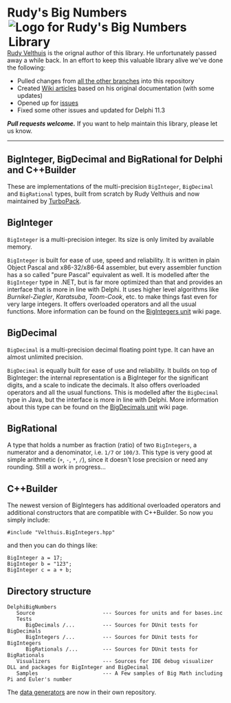 # Rudy's Big Numbers <img src="https://user-images.githubusercontent.com/821930/230476405-ebf33117-139a-4895-8d00-70e30186e3fa.jpg" align="Right" alt="Logo for Rudy's Big Numbers Library">

[Rudy Velthuis](http://rvelthuis.de) is the orignal author of this library. He unfortunately passed away a while back. In an effort to keep this valuable library alive we've done the following:

* Pulled changes from [all the other branches](https://github.com/TurboPack/DelphiBigNumbers/network) into this repository
* Created [Wiki articles](https://github.com/TurboPack/DelphiBigNumbers/wiki) based on his original documentation (with some updates)
* Opened up for [issues](https://github.com/TurboPack/DelphiBigNumbers/issues) 
* Fixed some other issues and updated for Delphi 11.3

***Pull requests welcome.*** If you want to help maintain this library, please let us know.

----

## BigInteger, BigDecimal and BigRational for Delphi and C++Builder

These are implementations of the multi-precision `BigInteger`, `BigDecimal` and `BigRational` types, built from scratch by Rudy Velthuis and now maintained by [TurboPack](https://github.com/TurboPack).

## BigInteger

`BigInteger` is a multi-precision integer. Its size is only limited by available memory.

`BigInteger` is built for ease of use, speed and reliability. It is written in plain Object Pascal and x86-32/x86-64 assembler, but every assembler function has a so called "pure Pascal" equivalent as well. It is modelled after the `BigInteger` type in .NET, but is far more optimized than that and provides an interface that is more in line with Delphi. It uses higher level algorithms like *Burnikel-Ziegler*, *Karatsuba*, *Toom-Cook*, etc. to make things fast even for very large integers. It offers overloaded operators and all the usual functions. More information can be found on the [BigIntegers unit](https://github.com/TurboPack/DelphiBigNumbers/wiki/BigIntegers) wiki page.

## BigDecimal

`BigDecimal` is a multi-precision decimal floating point type. It can have an almost unlimited precision.

`BigDecimal` is equally built for ease of use and reliability. It builds on top of BigInteger: the internal representation is a BigInteger for the significant digits, and a scale to indicate the decimals. It also offers overloaded operators and all the usual functions. This is modelled after the `BigDecimal` type in Java, but the interface is more in line with Delphi. More information about this type can be found on the [BigDecimals unit](https://github.com/TurboPack/DelphiBigNumbers/wiki/BigDecimals) wiki page.

## BigRational

A type that holds a number as fraction (ratio) of two `BigIntegers`, a numerator and a denominator, i.e. `1/7` or `100/3`. 
This type is very good at simple arithmetic (`+`, `-`, `*`, `/`), since it doesn't lose precision or need any rounding. Still a work in progress...

## C++Builder

The newest version of BigIntegers has additional overloaded operators and additional constructors that are compatible
with C++Builder. So now you simply include:

    #include "Velthuis.BigIntegers.hpp"

and then you can do things like:

    BigInteger a = 17;
    BigInteger b = "123";
    BigInteger c = a + b;

## Directory structure

```
DelphiBigNumbers
   Source                      --- Sources for units and for bases.inc
   Tests
      BigDecimals /...         --- Sources for DUnit tests for BigDecimals
      BigIntegers /...         --- Sources for DUnit tests for BigIntegers
      BigRationals /...        --- Sources for DUnit tests for BigRationals
   Visualizers                 --- Sources for IDE debug visualizer DLL and packages for BigInteger and BigDecimal  
   Samples                     --- A Few samples of Big Math including Pi and Euler's number
```

The [data generators](https://github.com/TurboPack/DelphiBigNumbers-DataGenerators/) are now in their own repository.
